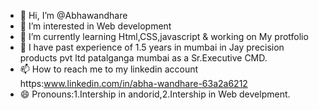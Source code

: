 - 👋 Hi, I’m @Abhawandhare
- 👀 I’m interested in Web development
- 🌱 I’m currently learning Html,CSS,javascript & working on My protfolio
- 💞️ I have past experience of 1.5 years in mumbai in Jay precision products pvt ltd patalganga mumbai as a Sr.Executive CMD.
- 📫 How to reach me to my linkedin account https:www.linkedin.com/in/abha-wandhare-63a2a6212
- 😄 Pronouns:1.Intership in andorid,2.Intership in Web develpment.
  

<!---
Abhawandhare/Abhawandhare is a ✨ special ✨ repository because its `README.md` (this file) appears on your GitHub profile.
You can click the Preview link to take a look at your changes.
--->
